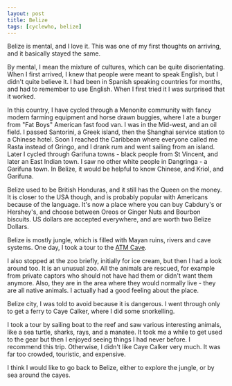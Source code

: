 ```yaml
---
layout: post
title: Belize
tags: [cyclewho, belize]
---
```


Belize is mental, and I love it. This was one of my first thoughts on
arriving, and it basically stayed the same.

By mental, I mean the mixture of cultures, which can be quite
disorientating. When I first arrived, I knew that people were meant to speak
English, but I didn't quite believe it. I had been in Spanish speaking
countries for months, and had to remember to use English. When I first tried
it I was surprised that it worked.

In this country, I have cycled through a Menonite community with fancy modern
farming equipment and horse drawn buggies, where I ate a burger from "Fat
Boys" American fast food van. I was in the Mid-west, and an oil field. I
passed Santorini, a Greek island, then the Shanghai service station to a
Chinese hotel. Soon I reached the Caribbean where everyone called me Rasta
instead of Gringo, and I drank rum and went sailing from an island. Later I
cycled through Garifuna towns - black people from St Vincent, and later an
East Indian town. I saw no other white people in Dangringa - a Garifuna
town. In Belize, it would be helpful to know Chinese, and Kriol, and Garifuna.

Belize used to be British Honduras, and it still has the Queen on the
money. It is closer to the USA though, and is probably popular with Americans
because of the language. It's now a place where you can buy Cabdury's or
Hershey's, and choose between Oreos or Ginger Nuts and Bourbon biscuits. US
dollars are accepted everywhere, and are worth two Belize Dollars.

Belize is mostly jungle, which is filled with Mayan ruins, rivers and cave
systems. One day, I took a tour to the <a
href="/blog/2013/05/07/ATM-Cave.html">ATM Cave</a>.

I also stopped at the zoo briefly, initially for ice cream, but then I had a
look around too. It is an unusual zoo. All the animals are rescued, for example
from private captors who should not have had them or didn't want them
anymore. Also, they are in the area where they would normally live - they are
all native animals. I actually had a good feeling about the place.

Belize city, I was told to avoid because it is dangerous. I went through only
to get a ferry to Caye Calker, where I did some snorkelling.

I took a tour by sailing boat to the reef and saw various interesting animals,
like a sea turtle, sharks, rays, and a manatee. It took me a while to get used
to the gear but then I enjoyed seeing things I had never before. I recommend
this trip. Otherwise, I didn't like Caye Calker very much. It was far too
crowded, touristic, and expensive.

I think I would like to go back to Belize, either to explore the jungle, or by
sea around the cayes.